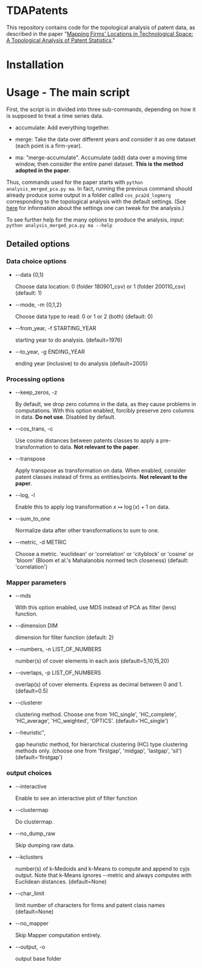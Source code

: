 # TDAPatents

This repository contains code for the topological analysis of patent data, as described in the paper
"[Mapping Firms' Locations in Technological Space: A Topological Analysis of Patent Statistics](https://arxiv.org/abs/1909.00257)."


# Installation













# Usage - The main script

First, the script is in divided into three sub-commands, depending on how it is supposed to treat a time series data.

* accumulate: Add everything together. 

* merge: Take the data over different years and consider it as one dataset (each point is a firm-year).

* ma: "merge-accumulate". Accumulate (add) data over a moving time window, then consider the entire panel dataset.
    **This is the method adopted in the paper**.
    
Thus, commands used for the paper starts with
`python analysis_merged_pca.py ma`.
In fact, running the previous command should already produce some output in a folder called
`cos_pca2d_logmerg` corresponding to the topological analysis with the default settings.
(See [here](#Detailed-options) for information about the settings one can tweak for the analysis.)

To see further help for the many options to produce the analysis, input:
`python analysis_merged_pca.py ma --help`

## Detailed options
### Data choice options
* --data {0,1}

  Choose data location: 0 (folder 180901_csv) or 1 (folder 200110_csv) (default: 1)
  
* --mode, -m {0,1,2} 

  Choose data type to read: 0 or 1 or 2 (both) (default: 0)

* --from_year, -f STARTING_YEAR
  
  starting year to do analysis. (default=1976)
  
* --to_year, -g ENDING_YEAR

  ending year (inclusive) to do analysis (default=2005)

### Processing options

* --keep_zeros, -z 

    By default, we drop zero columns in the data, as they cause problems in computations.
    With this option enabled, forcibly preserve zero columns in data. **Do not use**. Disabled by default.
    
*  --cos_trans, -c 

    Use cosine distances between patents classes to apply a pre-transformation to data. **Not relevant to the paper**.

* --transpose 

    Apply transpose as transformation on data. When enabled, consider patent classes instead of firms as entities/points.
    **Not relevant to the paper**.

* --log, -l

    Enable this to apply log transformation $x \mapsto \log(x) + 1$ on data.
        
* --sum_to_one
    
    Normalize data after other transformations to sum to one.

* --metric, -d METRIC

    Choose a metric. 'euclidean' or 'correlation' or 'cityblock' or 'cosine' or 'bloom' (Bloom et al.'s Mahalanobis normed tech closeness) (default: 'correlation')

### Mapper parameters
    
* --mds

    With this option enabled, use MDS instead of PCA  as filter (lens) function.
    
    
* --dimension DIM

    dimension for filter function (default: 2)

* --numbers, -n LIST_OF_NUMBERS 

    number(s) of cover elements in each axis (default=5,10,15,20)

* --overlaps, -p LIST_OF_NUMBERS

    overlap(s) of cover elements. Express as decimal between 0 and 1. (default=0.5)

* --clusterer

    clustering method. Choose one from 'HC_single', 'HC_complete', 'HC_average', 'HC_weighted', 'OPTICS'.
    (default='HC_single')
    
* --heuristic", 

    gap heuristic method, for hierarchical clustering (HC) type clustering methods only.
    (choose one from 'firstgap', 'midgap', 'lastgap', 'sil') (default='firstgap')

### output choices

* --interactive

    Enable to see an interactive plot of filter function
    
* --clustermap

    Do clustermap.
        
* --no_dump_raw

    Skip dumping raw data.
    
* --kclusters

    number(s) of k-Medoids and k-Means to compute and append to cyjs output. 
    Note that k-Means ignores --metric and always computes with Euclidean distances. (default=None)

* --char_limit

    limit number of characters for firms and patent class names (default=None)
    
* --no_mapper

    Skip Mapper computation entirely.

* --output, -o

    output base folder














